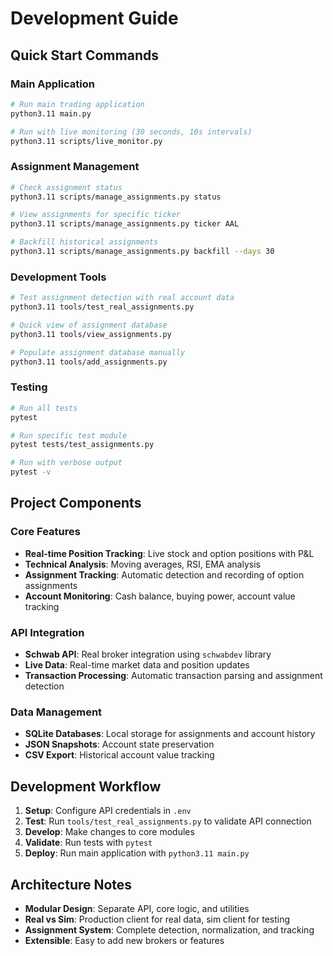 # Development Guide

## Quick Start Commands

### Main Application
```bash
# Run main trading application
python3.11 main.py

# Run with live monitoring (30 seconds, 10s intervals)
python3.11 scripts/live_monitor.py
```

### Assignment Management
```bash
# Check assignment status
python3.11 scripts/manage_assignments.py status

# View assignments for specific ticker
python3.11 scripts/manage_assignments.py ticker AAL

# Backfill historical assignments
python3.11 scripts/manage_assignments.py backfill --days 30
```

### Development Tools
```bash
# Test assignment detection with real account data
python3.11 tools/test_real_assignments.py

# Quick view of assignment database
python3.11 tools/view_assignments.py

# Populate assignment database manually
python3.11 tools/add_assignments.py
```

### Testing
```bash
# Run all tests
pytest

# Run specific test module
pytest tests/test_assignments.py

# Run with verbose output
pytest -v
```

## Project Components

### Core Features
- **Real-time Position Tracking**: Live stock and option positions with P&L
- **Technical Analysis**: Moving averages, RSI, EMA analysis
- **Assignment Tracking**: Automatic detection and recording of option assignments
- **Account Monitoring**: Cash balance, buying power, account value tracking

### API Integration
- **Schwab API**: Real broker integration using `schwabdev` library
- **Live Data**: Real-time market data and position updates
- **Transaction Processing**: Automatic transaction parsing and assignment detection

### Data Management
- **SQLite Databases**: Local storage for assignments and account history
- **JSON Snapshots**: Account state preservation
- **CSV Export**: Historical account value tracking

## Development Workflow

1. **Setup**: Configure API credentials in `.env`
2. **Test**: Run `tools/test_real_assignments.py` to validate API connection
3. **Develop**: Make changes to core modules
4. **Validate**: Run tests with `pytest`
5. **Deploy**: Run main application with `python3.11 main.py`

## Architecture Notes

- **Modular Design**: Separate API, core logic, and utilities
- **Real vs Sim**: Production client for real data, sim client for testing
- **Assignment System**: Complete detection, normalization, and tracking
- **Extensible**: Easy to add new brokers or features